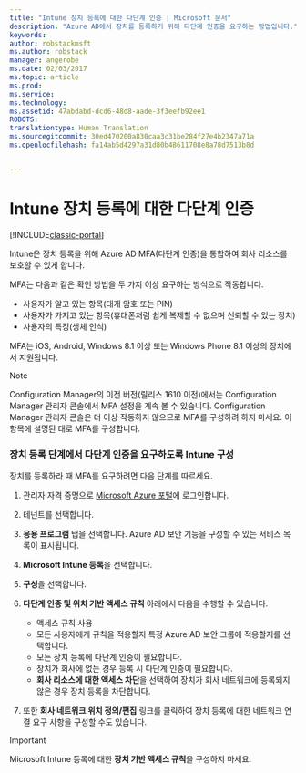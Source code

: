 ```yaml
---
title: "Intune 장치 등록에 대한 다단계 인증 | Microsoft 문서"
description: "Azure AD에서 장치를 등록하기 위해 다단계 인증을 요구하는 방법입니다."
keywords: 
author: robstackmsft
ms.author: robstack
manager: angerobe
ms.date: 02/03/2017
ms.topic: article
ms.prod: 
ms.service: 
ms.technology: 
ms.assetid: 47abdabd-dcd6-48d8-aade-3f3eefb92ee1
ROBOTS: 
translationtype: Human Translation
ms.sourcegitcommit: 30ed470200a830caa3c31be284f27e4b2347a71a
ms.openlocfilehash: fa14ab5d4297a31d80b48611708e8a78d7513b8d


---
```


# <a name="multi-factor-authentication-for-intune-device-enrollments"></a>Intune 장치 등록에 대한 다단계 인증

[!INCLUDE[classic-portal](../includes/classic-portal.md)]

Intune은 장치 등록을 위해 Azure AD MFA(다단계 인증)을 통합하여 회사 리소스를 보호할 수 있게 합니다.

MFA는 다음과 같은 확인 방법을 두 가지 이상 요구하는 방식으로 작동합니다. 

- 사용자가 알고 있는 항목(대개 암호 또는 PIN)
- 사용자가 가지고 있는 항목(휴대폰처럼 쉽게 복제할 수 없으며 신뢰할 수 있는 장치)
- 사용자의 특징(생체 인식)

MFA는 iOS, Android, Windows 8.1 이상 또는 Windows Phone 8.1 이상의 장치에서 지원됩니다.

> [!NOTE]
> Configuration Manager의 이전 버전(릴리스 1610 이전)에서는 Configuration Manager 관리자 콘솔에서 MFA 설정을 계속 볼 수 있습니다. Configuration Manager 관리자 콘솔은 더 이상 작동하지 않으므로 MFA를 구성하려 하지 마세요. 이 항목에 설명된 대로 MFA를 구성합니다.

### <a name="configure-intune-to-require-multi-factor-authentication-at-device-enrollment"></a>장치 등록 단계에서 다단계 인증을 요구하도록 Intune 구성
장치를 등록하라 때 MFA를 요구하려면 다음 단계를 따르세요.

1. 관리자 자격 증명으로 [Microsoft Azure 포털](https://manage.windowsazure.com)에 로그인합니다.
2. 테넌트를 선택합니다.
2. **응용 프로그램** 탭을 선택합니다. Azure AD 보안 기능을 구성할 수 있는 서비스 목록이 표시됩니다.
3. **Microsoft Intune 등록**을 선택합니다.
4. **구성**을 선택합니다. 
5. **다단계 인증 및 위치 기반 액세스 규칙** 아래에서 다음을 수행할 수 있습니다.
    
    -  액세스 규칙 사용
    -  모든 사용자에게 규칙을 적용할지 특정 Azure AD 보안 그룹에 적용할지를 선택합니다.
    -  모든 장치 등록에 다단계 인증이 필요합니다.
    -  장치가 회사에 없는 경우 등록 시 다단계 인증이 필요합니다.
    -  **회사 리소스에 대한 액세스 차단**을 선택하여 장치가 회사 네트워크에 등록되지 않은 경우 장치 등록을 차단합니다. 
4. 또한 **회사 네트워크 위치 정의/편집** 링크를 클릭하여 장치 등록에 대한 네트워크 연결 요구 사항을 구성할 수도 있습니다.

> [!IMPORTANT]
> 
> Microsoft Intune 등록에 대한 **장치 기반 액세스 규칙**을 구성하지 마세요.



<!--HONumber=Feb17_HO1-->


